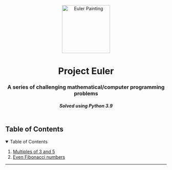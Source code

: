 <p align="center"> 
  <img src="https://projecteuler.net/images/clipart/euler_portrait.png" alt="Euler Painting" height="150px">
</p>

<h1 align="center"> Project Euler </h1>
<h3 align="center"> A series of challenging mathematical/computer programming problems </h3>
<h5 align="center"> Solved using Python 3.9 </h5>

<img />

<!-- TABLE OF CONTENTS -->
<h2 id="table-of-contents">Table of Contents</h2>

<details open="open">
  <summary>Table of Contents</summary>
  <ol>
    <li><a href="#">Multiples of 3 and 5</a></li>
    <li><a href="#">Even Fibonacci numbers</a></li>
  </ol>
</details>

-----------------------------------------------------
